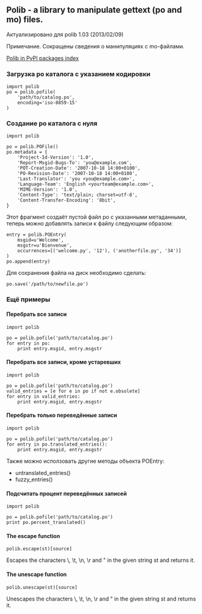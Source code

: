 ## Polib - a library to manipulate gettext (po and mo) files.
Актуализировано для polib 1.03 (2013/02/09)

Примечание. Сокращены сведения о манипуляциях с mo-файлами.

[Polib in PyPI packages index](https://pypi.python.org/pypi/polib)


### Загрузка po каталога с указанием кодировки

    import polib
    po = polib.pofile(
        'path/to/catalog.po',
        encoding='iso-8859-15'
    )

### Создание po каталога с нуля

    import polib
    
    po = polib.POFile()
    po.metadata = {
        'Project-Id-Version': '1.0',
        'Report-Msgid-Bugs-To': 'you@example.com',
        'POT-Creation-Date': '2007-10-18 14:00+0100',
        'PO-Revision-Date': '2007-10-18 14:00+0100',
        'Last-Translator': 'you <you@example.com>',
        'Language-Team': 'English <yourteam@example.com>',
        'MIME-Version': '1.0',
        'Content-Type': 'text/plain; charset=utf-8',
        'Content-Transfer-Encoding': '8bit',
    }

Этот фрагмент создаёт пустой файл po с указанными метаданными, теперь можно добавлять записи к файлу следующим образом:

    entry = polib.POEntry(
        msgid=u'Welcome',
        msgstr=u'Bienvenue',
        occurrences=[('welcome.py', '12'), ('anotherfile.py', '34')]
    )
    po.append(entry)

Для сохранения файла на диск необходимо сделать:

    po.save('/path/to/newfile.po')

### Ещё примеры
#### Перебрать все записи
    import polib
    
    po = polib.pofile('path/to/catalog.po')
    for entry in po:
        print entry.msgid, entry.msgstr
#### Перебрать все записи, кроме устаревших
    import polib
    
    po = polib.pofile('path/to/catalog.po')
    valid_entries = [e for e in po if not e.obsolete]
    for entry in valid_entries:
        print entry.msgid, entry.msgstr
#### Перебрать только переведённые записи
    import polib
    
    po = polib.pofile('path/to/catalog.po')
    for entry in po.translated_entries():
        print entry.msgid, entry.msgstr

Также можно исползовать другие методы объекта POEntry:

- untranslated_entries()
- fuzzy_entries()

#### Подсчитать процент переведённых записей
    import polib
    
    po = polib.pofile('path/to/catalog.po')
    print po.percent_translated()


#### The escape function

    polib.escape(st)[source]

Escapes the characters \\, \t, \n, \r and " in the given string st and returns it.

#### The unescape function

    polib.unescape(st)[source]

Unescapes the characters \\, \t, \n, \r and " in the given string st and returns it.




